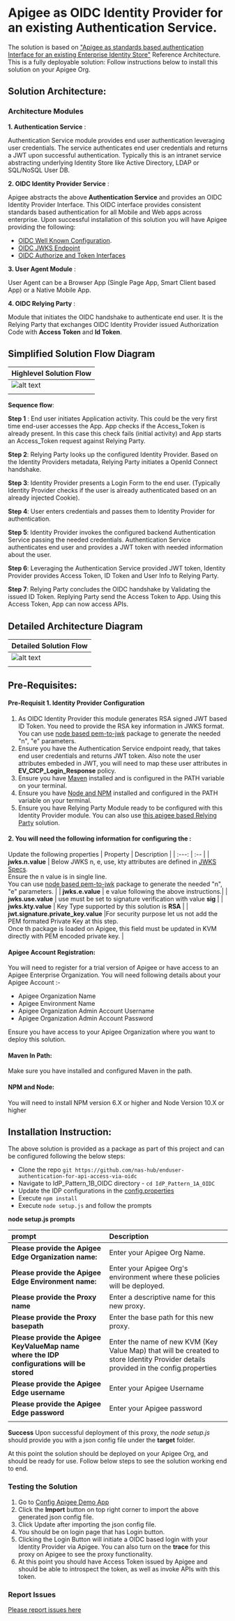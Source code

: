 # Apigee as OIDC Identity Provider for an existing Authentication Service.


The solution is based on ["Apigee as standards based authentication Interface for an existing Enterprise Identity Store"](https://github.com/nas-hub/Apigee-Enterprise-Security-Design-Patterns/tree/master/IAM-Integration/IdentityStore-Pattern) Reference Architecture. This is a fully deployable solution: Follow instructions below to install this solution on your Apigee Org.



## Solution Architecture: 

### Architecture Modules

**1. Authentication Service** :

Authentication Service module provides end user authentication leveraging user credentials. The service authenticates end user credentials and returns a JWT upon successful authentication. Typically this is an intranet service abstracting underlying Identity Store like Active Directory, LDAP or SQL/NoSQL User DB.


**2. OIDC Identity Provider Service** :

Apigee abstracts the above **Authentication Service** and provides an OIDC Identity Provider Interface. This OIDC interface provides consistent standards based authentication for all Mobile and Web apps across enterprise. Upon successful installation of this solution you will have Apigee providing the following:

- [OIDC Well Known Configuration](https://openid.net/specs/openid-connect-discovery-1_0.html#ProviderConfig).
- [OIDC JWKS Endpoint](https://tools.ietf.org/html/draft-ietf-jose-json-web-key-41#appendix-A.1)
- [OIDC Authorize and Token Interfaces](https://openid.net/specs/openid-connect-core-1_0.html#CodeFlowAuth) 

**3. User Agent Module** : 

User Agent can be a Browser App (Single Page App, Smart Client based App) or a Native Mobile App.

**4. OIDC Relying Party** : 

Module that initiates the OIDC handshake to authenticate end user. It is the Relying Party that exchanges OIDC Identity Provider issued Authorization Code with **Access Token** and **Id Token**.



## Simplified Solution Flow Diagram

|  Highlevel Solution Flow|
|--------------------------|
|![alt text](./assets/images/sol_arch_simple.png "Simplified Solution Flow.")|
| |



**Sequence flow**:

**Step 1** : End user initiates Application activity. This could be the very first time end-user accesses the App. App checks if the Access_Token is already present. In this case this check fails (initial activity) and App starts an Access_Token request against Relying Party. 

**Step 2**: Relying Party looks up the configured Identity Provider. Based on the Identity Providers metadata, Relying Party initiates a OpenId Connect handshake.

**Step 3**: Identity Provider presents a Login Form to the end user. (Typically Identity Provider checks if the user is already authenticated based on an already injected Cookie). 

**Step 4**: User enters credentials and passes them to Identity Provider for authentication.

**Step 5**: Identity Provider invokes the configured backend Authentication Service passing the needed credentials. Authentication Service authenticates end user and provides a JWT token with needed information about the user.

**Step 6**: Leveraging the Authentication Service provided JWT token, Identity Provider provides Access Token, ID Token and User Info to Relying Party.

**Step 7**: Relying Party concludes the OIDC handshake by Validating the issued ID Token. Replying Party send the Access Token to App. Using this Access Token, App can now access APIs.


## Detailed Architecture Diagram

| Detailed Solution Flow |
|--------------------------|
|![alt text](./assets/images/sol_arch_detailed.png "Detailed Solution Flow.")|
| |






## Pre-Requisites:  
#### __Pre-Requisit__ 1. Identity Provider Configuration
1. As OIDC Identity Provider this module generates RSA signed JWT based ID Token. You need to provide the RSA key information in JWKS format. You can use [node based pem-to-jwk](https://www.npmjs.com/package/rsa-pem-to-jwk) package to generate the needed "n", "e" parameters.
2. Ensure you have the Authentication Service endpoint ready, that takes end user credentials and returns JWT token. Also note the user attributes embeded in JWT, you will need to map these user attributes in __EV_CICP_Login_Response__ policy.
3. Ensure you have [Maven](https://maven.apache.org/) installed and is configured in the PATH variable on your terminal.
4. Ensure you have [Node and NPM](https://nodejs.org/en/) installed and configured in the PATH variable on your terminal.
5. Ensure you have Relying Party Module ready to be configured with this Identity Provider module. You can also use [this apigee based Relying Party](https://github.com/nas-hub/enduser-authentication-for-api-access-via-oidc) solution.



#### 2. You will need the following information for configuring the :

Update the following properties 
| Property |  Description |
|  :---: | :-- |
| **jwks.n.value** | Below JWKS n, e, use, kty attributes are defined in [JWKS Specs](https://tools.ietf.org/html/rfc7517#section-9.3). <br> Ensure the n value is in single line.<br> You can use [node based pem-to-jwk](https://www.npmjs.com/package/rsa-pem-to-jwk) package to generate the needed "n", "e" parameters. |
| **jwks.e.value** | e value following the above instructions.|
| **jwks.use.value** | use must be set to signature verification with value __sig__ |
| **jwks.kty.value** | Key Type supported by this solution is __RSA__ |
| **jwt.signature.private_key.value** |For security purpose let us not add the PEM formated Private Key at this step.<br>Once th package is loaded on Apigee, this field must be updated in KVM directly with PEM encoded private key.
 |



#### Apigee Account Registration:
You will need to register for a trial version of Apigee or have access to an Apigee Enterprise Organization.  You will need following details about your Apigee Account :-
- Apigee Organization Name
- Apigee Environment Name
- Apigee Organization Admin Account Username
- Apigee Organization Admin Account Password

Ensure you have access to your Apigee Organization where you want to deploy this solution.

#### Maven In Path: 
Make sure you have installed and configured Maven in the path.

#### NPM and Node: 
You will need to install NPM version 6.X or higher and Node Version 10.X or higher

## Installation Instruction: 

The above solution is provided as a package as part of this project and can be configured following the below steps:
- Clone the repo `git https://github.com/nas-hub/enduser-authentication-for-api-access-via-oidc`
- Navigate to IdP_Pattern_1B_OIDC directory - `cd IdP_Pattern_1A_OIDC`
- Update the IDP configurations in the [config.properties](./config.properties)
- Execute `npm install`
- Execute `node setup.js` and follow the prompts

 
**node setup.js prompts**

| prompt |  Description |
|  :--- | :-- |
| **Please provide the Apigee Edge Organization name:** | Enter your Apigee Org Name.  |
| **Please provide the Apigee Edge Environment name:** |  Enter your Apigee Org's environment where these policies will be deployed. |
| **Please provide the Proxy name** | Enter a descriptive name for this new proxy.  |
| **Please provide the Proxy basepath** | Enter the base path for this new proxy.  |
| **Please provide the Apigee KeyValueMap name where the IDP configurations will be stored** | Enter the name of new KVM (Key Value Map) that will be created to store Identity Provider details provided in the config.properties  |
| **Please provide the Apigee Edge username** |  Enter your Apigee Username |
| **Please provide the Apigee Edge password** |  Enter your Apigee password |
| | |

**Success** Upon successful deployment of this proxy, the *node setup.js* should provide you with a json config file under the **target** folder. 


At this point the solution should be deployed on your Apigee Org, and should be ready for use. Follow below steps to see the solution working end to end.

### Testing the Solution

1. Go to [Config Apigee Demo App](https://apigeedemo.net/config)
2. Click the **Import** button on top right corner to import the above generated json config file.
3. Click Update after importing the json config file.
4. You should be on login page that has Login button.
5. Clicking the Login Button will initiate a OIDC based login with your Identity Provider via Apigee. You can also turn on the **trace** for this proxy on Apigee to see the proxy functionality.
6. At this point you should have Access Token issued by Apigee and should be able to introspect the token, as well as invoke APIs with this token.

### Report Issues
 
 [Please report issues here](https://github.com/nas-hub/enduser-authentication-for-api-access-via-oidc/issues/new)






